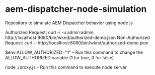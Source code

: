 # aem-dispatcher-node-simulation
Repository to simulate AEM Dispatcher behavior using node js

Authorized Request: curl -i -u admin:admin http://localhost:8080/bin/wknd/authorized-demo.json
Non-Authorized Request: curl -i http://localhost:8080/bin/wknd/authorized-demo.json

$env:ALLOW_AUTHORIZED="1" - Run this command to change the ALLOW_AUTHORIZED variable (1 for true, 0 for false)

node ./proxy.js - Run this command to execute node server
